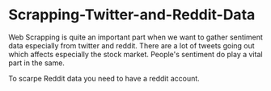 # Scrapping-Twitter-and-Reddit-Data

Web Scrapping is quite an important part when we want to gather sentiment data especially from twitter and reddit.
There are a lot of tweets going out which affects especially the stock market. People's sentiment do play a vital part in the same.

To scarpe Reddit data you need to have a reddit account.
